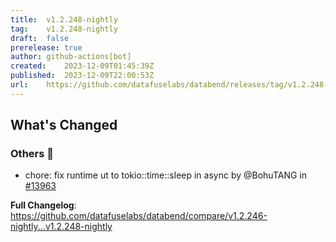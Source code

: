```yaml
---
title:	v1.2.248-nightly
tag:	v1.2.248-nightly
draft:	false
prerelease:	true
author:	github-actions[bot]
created:	2023-12-09T01:45:39Z
published:	2023-12-09T22:00:53Z
url:	https://github.com/datafuselabs/databend/releases/tag/v1.2.248-nightly
---
```

<!-- Release notes generated using configuration in .github/release.yml at main -->

## What's Changed
### Others 📒
* chore: fix runtime ut to tokio::time::sleep in async by @BohuTANG in [#13963](https://github.com/datafuselabs/databend/pull/13963)


**Full Changelog**: https://github.com/datafuselabs/databend/compare/v1.2.246-nightly...v1.2.248-nightly
